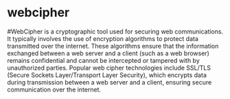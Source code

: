 # webcipher
#WebCipher is a cryptographic tool used for securing web communications. It typically involves the use of encryption algorithms to protect data transmitted over the internet. These algorithms ensure that the information exchanged between a web server and a client (such as a web browser) remains confidential and cannot be intercepted or tampered with by unauthorized parties. Popular web cipher technologies include SSL/TLS (Secure Sockets Layer/Transport Layer Security), which encrypts data during transmission between a web server and a client, ensuring secure communication over the internet. 
